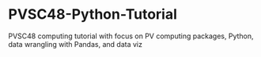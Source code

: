 # PVSC48-Python-Tutorial
PVSC48 computing tutorial with focus on PV computing packages, Python, data wrangling with Pandas, and data viz
